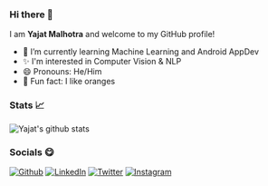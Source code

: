 ### Hi there 👋
I am **Yajat Malhotra** and welcome to my GitHub profile!
- 🌱 I’m currently learning Machine Learning and Android AppDev
- ✨ I'm interested in Computer Vision & NLP
- 😄 Pronouns: He/Him
- 🍊 Fun fact: I like oranges

### Stats 📈

![Yajat's github stats](https://github-readme-stats.vercel.app/api?username=iamyajat&bg_color=30,0F2027,2C5364&title_color=fff&text_color=fff)
  
### Socials 😋
<a href="https://www.iamyajat.co/" target="_blank"><img alt="Github" src="https://img.shields.io/badge/-Website-brightgreen?style=for-the-badge&logo=appveyor&logoColor=white&color=999900&logo=data:null" /></a>
<a href="https://linkedin.com/in/iamyajat" target="_blank"><img alt="LinkedIn" src="https://img.shields.io/badge/linkedin-%230077B5.svg?&style=for-the-badge&logo=linkedin&logoColor=white" /></a>
<a href="https://twitter.com/iamyajat" target="_blank"><img alt="Twitter" src="https://img.shields.io/badge/twitter-%231DA1F2.svg?&style=for-the-badge&logo=twitter&logoColor=white" /></a>
<a href="https://instagram.com/iamyajat" target="_blank"><img alt="Instagram" src="https://img.shields.io/badge/instagram-%FF69B4.svg?&style=for-the-badge&logo=instagram&logoColor=white&color=cd486b" /></a>
